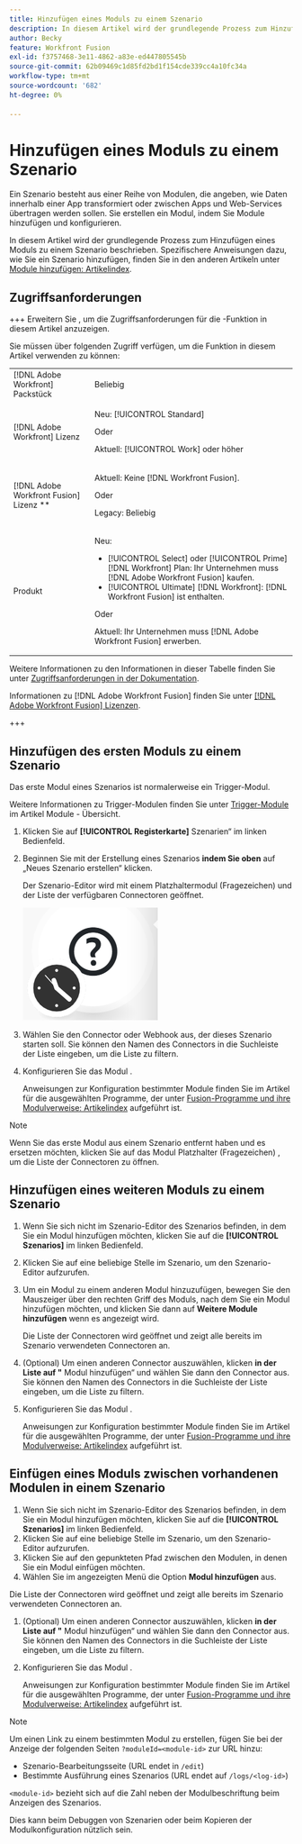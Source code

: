 ```yaml
---
title: Hinzufügen eines Moduls zu einem Szenario
description: In diesem Artikel wird der grundlegende Prozess zum Hinzufügen eines Moduls zu einem Szenario beschrieben.
author: Becky
feature: Workfront Fusion
exl-id: f3757468-3e11-4862-a83e-ed447805545b
source-git-commit: 62b09469c1d85fd2bd1f154cde339cc4a10fc34a
workflow-type: tm+mt
source-wordcount: '682'
ht-degree: 0%

---
```


# Hinzufügen eines Moduls zu einem Szenario

Ein Szenario besteht aus einer Reihe von Modulen, die angeben, wie Daten innerhalb einer App transformiert oder zwischen Apps und Web-Services übertragen werden sollen. Sie erstellen ein Modul, indem Sie Module hinzufügen und konfigurieren.

In diesem Artikel wird der grundlegende Prozess zum Hinzufügen eines Moduls zu einem Szenario beschrieben. Spezifischere Anweisungen dazu, wie Sie ein Szenario hinzufügen, finden Sie in den anderen Artikeln unter [Module hinzufügen: Artikelindex](/help/workfront-fusion/create-scenarios/add-modules/add-modules-toc.md).

## Zugriffsanforderungen

+++ Erweitern Sie , um die Zugriffsanforderungen für die -Funktion in diesem Artikel anzuzeigen.

Sie müssen über folgenden Zugriff verfügen, um die Funktion in diesem Artikel verwenden zu können:

<table style="table-layout:auto">
 <col> 
 <col> 
 <tbody> 
  <tr> 
   <td role="rowheader">[!DNL Adobe Workfront] Packstück</td> 
   <td> <p>Beliebig</p> </td> 
  </tr> 
  <tr data-mc-conditions=""> 
   <td role="rowheader">[!DNL Adobe Workfront] Lizenz</td> 
   <td> <p>Neu: [!UICONTROL Standard]</p><p>Oder</p><p>Aktuell: [!UICONTROL Work] oder höher</p> </td> 
  </tr> 
  <tr> 
   <td role="rowheader">[!DNL Adobe Workfront Fusion] Lizenz **</td> 
   <td>
   <p>Aktuell: Keine [!DNL Workfront Fusion].</p>
   <p>Oder</p>
   <p>Legacy: Beliebig </p>
   </td> 
  </tr> 
  <tr> 
   <td role="rowheader">Produkt</td> 
   <td>
   <p>Neu:</p> <ul><li>[!UICONTROL Select] oder [!UICONTROL Prime] [!DNL Workfront] Plan: Ihr Unternehmen muss [!DNL Adobe Workfront Fusion] kaufen.</li><li>[!UICONTROL Ultimate] [!DNL Workfront]: [!DNL Workfront Fusion] ist enthalten.</li></ul>
   <p>Oder</p>
   <p>Aktuell: Ihr Unternehmen muss [!DNL Adobe Workfront Fusion] erwerben.</p>
   </td> 
  </tr>
 </tbody> 
</table>

Weitere Informationen zu den Informationen in dieser Tabelle finden Sie unter [Zugriffsanforderungen in der Dokumentation](/help/workfront-fusion/references/licenses-and-roles/access-level-requirements-in-documentation.md).

Informationen zu [!DNL Adobe Workfront Fusion] finden Sie unter [[!DNL Adobe Workfront Fusion] Lizenzen](/help/workfront-fusion/set-up-and-manage-workfront-fusion/licensing-operations-overview/license-automation-vs-integration.md).

+++

## Hinzufügen des ersten Moduls zu einem Szenario

Das erste Modul eines Szenarios ist normalerweise ein Trigger-Modul.

Weitere Informationen zu Trigger-Modulen finden Sie unter [Trigger-Module](/help/workfront-fusion/get-started-with-fusion/understand-fusion/module-overview.md#trigger-modules) im Artikel Module - Übersicht.

1. Klicken Sie auf **[!UICONTROL Registerkarte]** Szenarien“ im linken Bedienfeld.
1. Beginnen Sie mit der Erstellung eines Szenarios **indem Sie oben** auf „Neues Szenario erstellen“ klicken.

   Der Szenario-Editor wird mit einem Platzhaltermodul (Fragezeichen) und der Liste der verfügbaren Connectoren geöffnet.

   ![Platzhaltermodul](assets/placeholder-module.png)

1. Wählen Sie den Connector oder Webhook aus, der dieses Szenario starten soll. Sie können den Namen des Connectors in die Suchleiste der Liste eingeben, um die Liste zu filtern.
1. Konfigurieren Sie das Modul .

   Anweisungen zur Konfiguration bestimmter Module finden Sie im Artikel für die ausgewählten Programme, der unter [Fusion-Programme und ihre Modulverweise: Artikelindex](/help/workfront-fusion/references/apps-and-modules/apps-and-modules-toc.md) aufgeführt ist.

>[!NOTE]
>
>Wenn Sie das erste Modul aus einem Szenario entfernt haben und es ersetzen möchten, klicken Sie auf das Modul Platzhalter (Fragezeichen) , um die Liste der Connectoren zu öffnen.

## Hinzufügen eines weiteren Moduls zu einem Szenario

1. Wenn Sie sich nicht im Szenario-Editor des Szenarios befinden, in dem Sie ein Modul hinzufügen möchten, klicken Sie auf die **[!UICONTROL Szenarios]** im linken Bedienfeld.
1. Klicken Sie auf eine beliebige Stelle im Szenario, um den Szenario-Editor aufzurufen.
1. Um ein Modul zu einem anderen Modul hinzuzufügen, bewegen Sie den Mauszeiger über den rechten Griff des Moduls, nach dem Sie ein Modul hinzufügen möchten, und klicken Sie dann auf **Weitere Module hinzufügen** wenn es angezeigt wird.

   Die Liste der Connectoren wird geöffnet und zeigt alle bereits im Szenario verwendeten Connectoren an.

1. (Optional) Um einen anderen Connector auszuwählen, klicken **in der Liste auf &quot;** Modul hinzufügen“ und wählen Sie dann den Connector aus. Sie können den Namen des Connectors in die Suchleiste der Liste eingeben, um die Liste zu filtern.
1. Konfigurieren Sie das Modul .

   Anweisungen zur Konfiguration bestimmter Module finden Sie im Artikel für die ausgewählten Programme, der unter [Fusion-Programme und ihre Modulverweise: Artikelindex](/help/workfront-fusion/references/apps-and-modules/apps-and-modules-toc.md) aufgeführt ist.

## Einfügen eines Moduls zwischen vorhandenen Modulen in einem Szenario

1. Wenn Sie sich nicht im Szenario-Editor des Szenarios befinden, in dem Sie ein Modul hinzufügen möchten, klicken Sie auf die **[!UICONTROL Szenarios]** im linken Bedienfeld.
1. Klicken Sie auf eine beliebige Stelle im Szenario, um den Szenario-Editor aufzurufen.
1. Klicken Sie auf den gepunkteten Pfad zwischen den Modulen, in denen Sie ein Modul einfügen möchten.
1. Wählen Sie im angezeigten Menü die Option **Modul hinzufügen** aus.

Die Liste der Connectoren wird geöffnet und zeigt alle bereits im Szenario verwendeten Connectoren an.

1. (Optional) Um einen anderen Connector auszuwählen, klicken **in der Liste auf &quot;** Modul hinzufügen“ und wählen Sie dann den Connector aus. Sie können den Namen des Connectors in die Suchleiste der Liste eingeben, um die Liste zu filtern.
1. Konfigurieren Sie das Modul .

   Anweisungen zur Konfiguration bestimmter Module finden Sie im Artikel für die ausgewählten Programme, der unter [Fusion-Programme und ihre Modulverweise: Artikelindex](/help/workfront-fusion/references/apps-and-modules/apps-and-modules-toc.md) aufgeführt ist.

>[!NOTE]
>
>Um einen Link zu einem bestimmten Modul zu erstellen, fügen Sie bei der Anzeige der folgenden Seiten `?moduleId=<module-id>` zur URL hinzu:
>
>* Szenario-Bearbeitungsseite (URL endet in `/edit`)
>* Bestimmte Ausführung eines Szenarios (URL endet auf `/logs/<log-id>`)
>
>`<module-id>` bezieht sich auf die Zahl neben der Modulbeschriftung beim Anzeigen des Szenarios.
>
>Dies kann beim Debuggen von Szenarien oder beim Kopieren der Modulkonfiguration nützlich sein.
